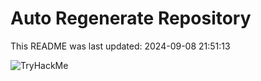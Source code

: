 # Auto Regenerate Repository

This README was last updated: 2024-09-08 21:51:13

 ![TryHackMe](https://tryhackme.com/badge/533634)